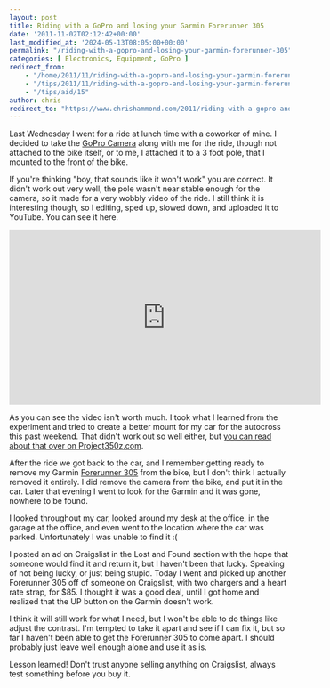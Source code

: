 ```yaml
---
layout: post
title: Riding with a GoPro and losing your Garmin Forerunner 305
date: '2011-11-02T02:12:42+00:00'
last_modified_at: '2024-05-13T08:05:00+00:00'
permalink: "/riding-with-a-gopro-and-losing-your-garmin-forerunner-305"
categories: [ Electronics, Equipment, GoPro ]
redirect_from: 
    - "/home/2011/11/riding-with-a-gopro-and-losing-your-garmin-forerunner-305"
    - "/tips/2011/11/riding-with-a-gopro-and-losing-your-garmin-forerunner-305"
    - "/tips/aid/15"
author: chris
redirect_to: "https://www.chrishammond.com/2011/riding-with-a-gopro-and-losing-your-garmin-forerunner-305"
---
```

Last Wednesday I went for a ride at lunch time with a coworker of mine. I decided to take the [GoPro Camera](https://amzn.to/4dzpxtP) along with me for the ride, though not attached to the bike itself, or to me, I attached it to a 3 foot pole, that I mounted to the front of the bike.

If you're thinking "boy, that sounds like it won't work" you are correct. It didn't work out very well, the pole wasn't near stable enough for the camera, so it made for a very wobbly video of the ride. I still think it is interesting though, so I editing, sped up, slowed down, and uploaded it to YouTube. You can see it here.

<iframe allowfullscreen="allowfullscreen" frameborder="0" height="315" src="https://www.youtube.com/embed/ZFz0ccYgm3s" width="560"></iframe>

As you can see the video isn't worth much. I took what I learned from the experiment and tried to create a better mount for my car for the autocross this past weekend. That didn't work out so well either, but [you can read about that over on Project350z.com](https://www.autocrossblog.com/mounting-a-video-camera-behind-your-car).

After the ride we got back to the car, and I remember getting ready to remove my Garmin [Forerunner 305](https://amzn.to/3WDQkzl) from the bike, but I don't think I actually removed it entirely. I did remove the camera from the bike, and put it in the car. Later that evening I went to look for the Garmin and it was gone, nowhere to be found.

I looked throughout my car, looked around my desk at the office, in the garage at the office, and even went to the location where the car was parked. Unfortunately I was unable to find it :( 

I posted an ad on Craigslist in the Lost and Found section with the hope that someone would find it and return it, but I haven't been that lucky. Speaking of not being lucky, or just being stupid. Today I went and picked up another Forerunner 305 off of someone on Craigslist, with two chargers and a heart rate strap, for $85. I thought it was a good deal, until I got home and realized that the UP button on the Garmin doesn't work.

I think it will still work for what I need, but I won't be able to do things like adjust the contrast. I'm tempted to take it apart and see if I can fix it, but so far I haven't been able to get the Forerunner 305 to come apart. I should probably just leave well enough alone and use it as is.

Lesson learned! Don't trust anyone selling anything on Craigslist, always test something before you buy it.
